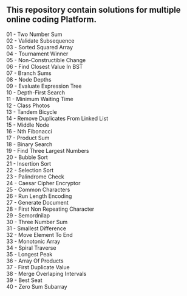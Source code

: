 ## This repository contain solutions for multiple online coding Platform.
01 - Two Number Sum <br />
02 - Validate Subsequence <br />
03 - Sorted Squared Array <br />
04 - Tournament Winner <br />
05 - Non-Constructible Change <br />
06 - Find Closest Value In BST <br />
07 - Branch Sums <br />
08 - Node Depths <br />
09 - Evaluate Expression Tree <br />
10 - Depth-First Search <br />
11 - Minimum Waiting Time <br />
12 - Class Photos <br />
13 - Tandem Bicycle <br />
14 - Remove Duplicates From Linked List <br />
15 - Middle Node <br />
16 - Nth Fibonacci <br />
17 - Product Sum <br />
18 - Binary Search <br />
19 - Find Three Largest Numbers <br />
20 - Bubble Sort <br />
21 - Insertion Sort <br />
22 - Selection Sort <br />
23 - Palindrome Check <br />
24 - Caesar Cipher Encryptor <br />
25 - Common Characters <br />
26 - Run Length Encoding <br />
27 - Generate Document <br />
28 - First Non Repeating Character <br />
29 - Semordnilap <br />
30 - Three Number Sum <br />
31 - Smallest Difference <br />
32 - Move Element To End <br />
33 - Monotonic Array <br />
34 - Spiral Traverse <br />
35 - Longest Peak <br />
36 - Array Of Products <br />
37 - First Duplicate Value <br />
38 - Merge Overlaping Intervals <br />
39 - Best Seat <br />
40 - Zero Sum Subarray <br />



